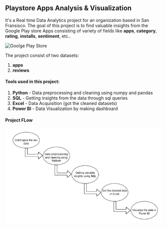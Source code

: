 ## Playstore Apps Analysis & Visualization

It's a Real time Data Analytics project for an organization based in San Fransisco. The goal of this project is to find valuable insights
from the Google Play store Apps consisting of variety of fields like **apps**, **category**, **rating**, **installs**, **sentiment**, etc..

![Goolge Play Store](https://henrilechatnoir.com/wp-content/uploads/2019/12/google-play-store-788x443.jpg)

The project consist of two datasets:
1. **apps**
2. **reviews**

#### Tools used in this project:
1. **Python** - Data preprocessing and cleaning using numpy and pandas
2. **SQL** - Getting insights from the data through sql queries
3. **Excel** - Data Acquisition (got the cleaned datasets)
4. **Power BI** - Data Visualization by making dashboard


#### Project FLow
![Project_Flow](imgs/ProjectFlow.png)

